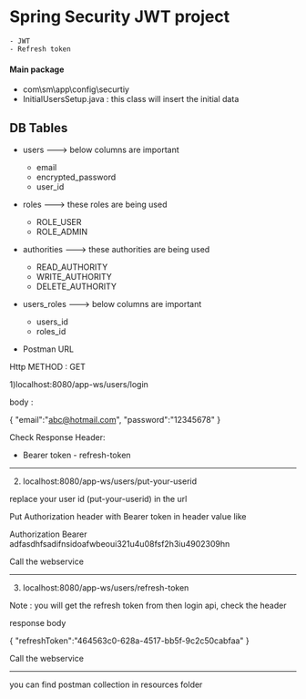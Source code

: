 
# Spring Security JWT project
	- JWT
	- Refresh token  


#### Main package
- com\sm\app\config\securtiy
- InitialUsersSetup.java : this class will insert the initial data 


## DB Tables
- users ---> below columns are important 	
	
	- email 
	- encrypted_password
	- user_id
	
- roles ---> these roles are being used 

	- ROLE_USER
	- ROLE_ADMIN

- authorities ---> these authorities are being used 

	- READ_AUTHORITY
	- WRITE_AUTHORITY
	- DELETE_AUTHORITY

- users_roles ---> below columns are important
 	
	- users_id 
	- roles_id

- Postman URL

Http METHOD : GET

1)localhost:8080/app-ws/users/login

body : 

{
"email":"abc@hotmail.com",
"password":"12345678"
}

Check Response Header:
- Bearer token - refresh-token

---------------------------------------------------

2) localhost:8080/app-ws/users/put-your-userid

replace your user id (put-your-userid) in the url

Put Authorization header with Bearer token in header value like

Authorization Bearer adfasdhfsadifnsidoafwbeoui321u4u08fsf2h3iu4902309hn

Call the webservice

---------------------------------------------------

3) localhost:8080/app-ws/users/refresh-token 
   
Note : you will get the refresh token from then login api, check the header


   response body 
   
{
   "refreshToken":"464563c0-628a-4517-bb5f-9c2c50cabfaa"
}

Call the webservice


---------------------------------------------------------------------------------------------
you can find postman collection in resources folder 